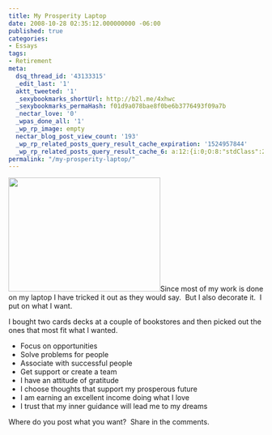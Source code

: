 ```yaml
---
title: My Prosperity Laptop
date: 2008-10-28 02:35:12.000000000 -06:00
published: true
categories:
- Essays
tags:
- Retirement
meta:
  dsq_thread_id: '43133315'
  _edit_last: '1'
  aktt_tweeted: '1'
  _sexybookmarks_shortUrl: http://b2l.me/4xhwc
  _sexybookmarks_permaHash: f01d9a078bae8f0be6b3776493f09a7b
  _nectar_love: '0'
  _wpas_done_all: '1'
  _wp_rp_image: empty
  nectar_blog_post_view_count: '193'
  _wp_rp_related_posts_query_result_cache_expiration: '1524957844'
  _wp_rp_related_posts_query_result_cache_6: a:12:{i:0;O:8:"stdClass":2:{s:7:"post_id";s:4:"1213";s:5:"score";s:18:"58.826323593589315";}i:1;O:8:"stdClass":2:{s:7:"post_id";s:3:"369";s:5:"score";s:17:"45.36586800486777";}i:2;O:8:"stdClass":2:{s:7:"post_id";s:3:"348";s:5:"score";s:18:"43.768852612446196";}i:3;O:8:"stdClass":2:{s:7:"post_id";s:3:"301";s:5:"score";s:18:"43.768852612446196";}i:4;O:8:"stdClass":2:{s:7:"post_id";s:3:"313";s:5:"score";s:17:"42.84365212362441";}i:5;O:8:"stdClass":2:{s:7:"post_id";s:3:"290";s:5:"score";s:18:"41.417864236740996";}i:6;O:8:"stdClass":2:{s:7:"post_id";s:4:"2330";s:5:"score";s:18:"37.982561242500154";}i:7;O:8:"stdClass":2:{s:7:"post_id";s:3:"328";s:5:"score";s:18:"37.982561242500154";}i:8;O:8:"stdClass":2:{s:7:"post_id";s:3:"242";s:5:"score";s:18:"37.982561242500154";}i:9;O:8:"stdClass":2:{s:7:"post_id";s:3:"239";s:5:"score";s:18:"37.982561242500154";}i:10;O:8:"stdClass":2:{s:7:"post_id";s:4:"1254";s:5:"score";s:17:"37.02341508206855";}i:11;O:8:"stdClass":2:{s:7:"post_id";s:4:"2342";s:5:"score";s:17:"36.61295682563289";}}
permalink: "/my-prosperity-laptop/"
---
```

<p><img class="alignright size-medium wp-image-1197" title="laptopcards" src="{{ site.baseurl }}/posts/2008/10/laptopcards-300x225.jpg" alt="" width="300" height="225" />Since most of my work is done on my laptop I have tricked it out as they would say.  But I also decorate it.  I put on what I want.</p>
<p>I bought two cards decks at a couple of bookstores and then picked out the ones that most fit what I wanted.</p>
<ul>
<li>Focus on opportunities</li>
<li>Solve problems for people</li>
<li>Associate with successful people</li>
<li>Get support or create a team</li>
<li>I have an attitude of gratitude</li>
<li>I choose thoughts that support my prosperous future</li>
<li>I am earning an excellent income doing what I love</li>
<li>I trust that my inner guidance will lead me to my dreams</li>
</ul>
<p>Where do you post what you want?  Share in the comments.</p>
